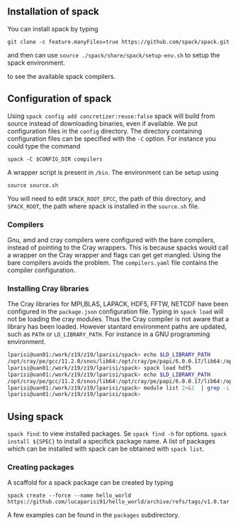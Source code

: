 ## Installation of spack
You can install spack by typing
```
git clone -c feature.manyFiles=true https://github.com/spack/spack.git
```
and then can use `source ./spack/share/spack/setup-env.sh` to setup the spack environment.

to see the available spack compilers.
## Configuration of spack
Using `spack config add concretizer:reuse:false` spack will build from source instead of downloading binaries, even if available.
We put configuration files in the `config` directory.
The directory containing configuration files can be specified with the `-C` option. For instance you could type the command
```
spack -C $CONFIG_DIR compilers
```
A wrapper script is present in `/bin`. The environment can be setup using
```
source source.sh
```
You will need to edit `SPACK_ROOT_EPCC`, the path of this directory, and `SPACK_ROOT`, the path where spack is installed in the `source.sh` file.

### Compilers
Gnu, amd and cray compilers were configured with the bare compilers, instead of pointing to the Cray wrappers.
This is because spacks would call a wrapper on the Cray wrapper and flags can get get mangled. Using the bare compilers avoids the problem.
The `compilers.yaml` file contains the compiler configuration.
### Installing Cray libraries
The Cray libraries for MPI,BLAS, LAPACK, HDF5, FFTW, NETCDF have been configured in the `package.json` configuration file.
Typing in `spack load` will not be loading the cray modules. Thus the Cray compiler is not aware that a library has been loaded. However stantard environment paths are updated, such as `PATH` or `LD_LIBRARY_PATH`. 
For instance in a GNU programming environment.
```bash
lparisi@uan01:/work/z19/z19/lparisi/spack> echo $LD_LIBRARY_PATH
/opt/cray/pe/gcc/11.2.0/snos/lib64:/opt/cray/pe/papi/6.0.0.17/lib64:/opt/cray/libfabric/1.12.1.2.2.0.0/lib64
lparisi@uan01:/work/z19/z19/lparisi/spack> spack load hdf5
lparisi@uan01:/work/z19/z19/lparisi/spack> echo $LD_LIBRARY_PATH
/opt/cray/pe/gcc/11.2.0/snos/lib64:/opt/cray/pe/papi/6.0.0.17/lib64:/opt/cray/libfabric/1.12.1.2.2.0.0/lib64:/opt/cray/pe/hdf5-parallel/1.12.2.1/gnu/9.1/lib
lparisi@uan01:/work/z19/z19/lparisi/spack> module list 2>&1  | grep -i --color hdf5
lparisi@uan01:/work/z19/z19/lparisi/spack> 
```

## Using spack

`spack find`:  to view installed packages. Se `spack find -h` for options.
`spack install ${SPEC}` to install a specifick package name. A list of packages which can be installed with spack can be obtained with `spack list`.

### Creating packages

A scaffold for a spack package can be created by typing
```
spack create --force --name hello_world https://github.com/lucaparisi91/hello_world/archive/refs/tags/v1.0.tar.gz
```
A few examples can be found in the `packages` subdirectory.